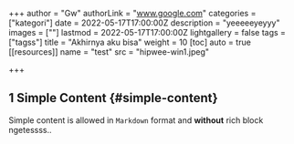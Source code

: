 +++
author = "Gw"
authorLink = "www.google.com"
categories = ["kategori"]
date = 2022-05-17T17:00:00Z
description = "yeeeeeyeyyy"
images = [""]
lastmod = 2022-05-17T17:00:00Z
lightgallery = false
tags = ["tagss"]
title = "Akhirnya aku bisa"
weight = 10
[toc]
auto = true
[[resources]]
name = "test"
src = "hipwee-win1.jpeg"

+++
## 1 Simple Content {#simple-content}

Simple content is allowed in `Markdown` format and **without** rich block ngetessss..